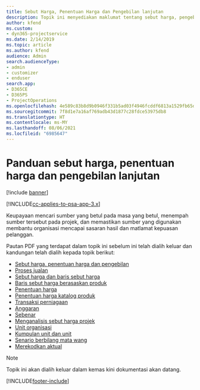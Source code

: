 ```yaml
---
title: Sebut Harga, Penentuan Harga dan Pengebilan lanjutan
description: Topik ini menyediakan maklumat tentang sebut harga, pengebilan dan pennetuan harga dalam Project Service Automation.
author: kfend
ms.custom:
- dyn365-projectservice
ms.date: 2/14/2019
ms.topic: article
ms.author: kfend
audience: Admin
search.audienceType:
- admin
- customizer
- enduser
search.app:
- D365CE
- D365PS
- ProjectOperations
ms.openlocfilehash: 4e589c83b8d9b0946f331b5ad03f4946fcddf6813a1529fb65d9b86f8ebf3a07
ms.sourcegitcommit: 7f8d1e7a16af769adb43d1877c28fdce53975db8
ms.translationtype: HT
ms.contentlocale: ms-MY
ms.lasthandoff: 08/06/2021
ms.locfileid: "6985647"
---
```

# <a name="advanced-quoting-pricing-and-billing-guide"></a>Panduan sebut harga, penentuan harga dan pengebilan lanjutan

[!include [banner](../../includes/psa-now-project-operations.md)]

[!INCLUDE[cc-applies-to-psa-app-3.x](../../includes/cc-applies-to-psa-app-3x.md)]

Keupayaan mencari sumber yang betul pada masa yang betul, menempah sumber tersebut pada projek, dan memastikan sumber yang digunakan membantu organisasi mencapai sasaran hasil dan matlamat kepuasan pelanggan. 

Pautan PDF yang terdapat dalam topik ini sebelum ini telah dialih keluar dan kandungan telah dialih kepada topik berikut:

- [Sebut harga, penentuan harga dan pengebilan](../quote-bill-price.md)
- [Proses jualan](../basic-sales-process.md)
- [Sebut harga dan baris sebut harga](../basic-quote-lines.md)
- [Baris sebut harga berasaskan produk](../product-based-quote-lines.md)
- [Penentuan harga](../basic-pricing.md)
- [Penentuan harga katalog produk](../product-catalog-pricing.md)
- [Transaksi perniagaan](../basic-business-transactions.md)
- [Anggaran](../estimates.md)
- [Sebenar](../actuals.md)
- [Menganalisis sebut harga projek](../basic-analyzing-quotes.md)
- [Unit organisasi](../advanced-organizational.md)
- [Kumpulan unit dan unit](../advanced-units.md)
- [Senario berbilang mata wang](../advanced-currency.md)
- [Merekodkan aktual](../advanced-actuals.md)

> [!NOTE]
> Topik ini akan dialih keluar dalam kemas kini dokumentasi akan datang. 


[!INCLUDE[footer-include](../../includes/footer-banner.md)]